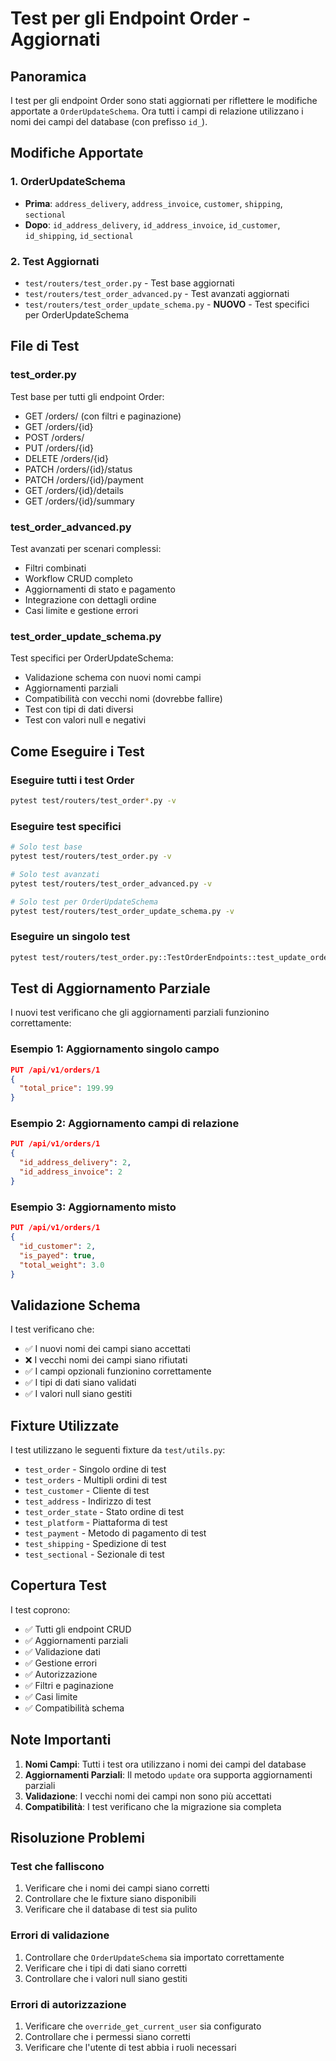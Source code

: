 # Test per gli Endpoint Order - Aggiornati

## Panoramica

I test per gli endpoint Order sono stati aggiornati per riflettere le modifiche apportate a `OrderUpdateSchema`. Ora tutti i campi di relazione utilizzano i nomi dei campi del database (con prefisso `id_`).

## Modifiche Apportate

### 1. OrderUpdateSchema
- **Prima**: `address_delivery`, `address_invoice`, `customer`, `shipping`, `sectional`
- **Dopo**: `id_address_delivery`, `id_address_invoice`, `id_customer`, `id_shipping`, `id_sectional`

### 2. Test Aggiornati
- `test/routers/test_order.py` - Test base aggiornati
- `test/routers/test_order_advanced.py` - Test avanzati aggiornati
- `test/routers/test_order_update_schema.py` - **NUOVO** - Test specifici per OrderUpdateSchema

## File di Test

### test_order.py
Test base per tutti gli endpoint Order:
- GET /orders/ (con filtri e paginazione)
- GET /orders/{id}
- POST /orders/
- PUT /orders/{id}
- DELETE /orders/{id}
- PATCH /orders/{id}/status
- PATCH /orders/{id}/payment
- GET /orders/{id}/details
- GET /orders/{id}/summary

### test_order_advanced.py
Test avanzati per scenari complessi:
- Filtri combinati
- Workflow CRUD completo
- Aggiornamenti di stato e pagamento
- Integrazione con dettagli ordine
- Casi limite e gestione errori

### test_order_update_schema.py
Test specifici per OrderUpdateSchema:
- Validazione schema con nuovi nomi campi
- Aggiornamenti parziali
- Compatibilità con vecchi nomi (dovrebbe fallire)
- Test con tipi di dati diversi
- Test con valori null e negativi

## Come Eseguire i Test

### Eseguire tutti i test Order
```bash
pytest test/routers/test_order*.py -v
```

### Eseguire test specifici
```bash
# Solo test base
pytest test/routers/test_order.py -v

# Solo test avanzati
pytest test/routers/test_order_advanced.py -v

# Solo test per OrderUpdateSchema
pytest test/routers/test_order_update_schema.py -v
```

### Eseguire un singolo test
```bash
pytest test/routers/test_order.py::TestOrderEndpoints::test_update_order_success -v
```

## Test di Aggiornamento Parziale

I nuovi test verificano che gli aggiornamenti parziali funzionino correttamente:

### Esempio 1: Aggiornamento singolo campo
```json
PUT /api/v1/orders/1
{
  "total_price": 199.99
}
```

### Esempio 2: Aggiornamento campi di relazione
```json
PUT /api/v1/orders/1
{
  "id_address_delivery": 2,
  "id_address_invoice": 2
}
```

### Esempio 3: Aggiornamento misto
```json
PUT /api/v1/orders/1
{
  "id_customer": 2,
  "is_payed": true,
  "total_weight": 3.0
}
```

## Validazione Schema

I test verificano che:
- ✅ I nuovi nomi dei campi siano accettati
- ❌ I vecchi nomi dei campi siano rifiutati
- ✅ I campi opzionali funzionino correttamente
- ✅ I tipi di dati siano validati
- ✅ I valori null siano gestiti

## Fixture Utilizzate

I test utilizzano le seguenti fixture da `test/utils.py`:
- `test_order` - Singolo ordine di test
- `test_orders` - Multipli ordini di test
- `test_customer` - Cliente di test
- `test_address` - Indirizzo di test
- `test_order_state` - Stato ordine di test
- `test_platform` - Piattaforma di test
- `test_payment` - Metodo di pagamento di test
- `test_shipping` - Spedizione di test
- `test_sectional` - Sezionale di test

## Copertura Test

I test coprono:
- ✅ Tutti gli endpoint CRUD
- ✅ Aggiornamenti parziali
- ✅ Validazione dati
- ✅ Gestione errori
- ✅ Autorizzazione
- ✅ Filtri e paginazione
- ✅ Casi limite
- ✅ Compatibilità schema

## Note Importanti

1. **Nomi Campi**: Tutti i test ora utilizzano i nomi dei campi del database
2. **Aggiornamenti Parziali**: Il metodo `update` ora supporta aggiornamenti parziali
3. **Validazione**: I vecchi nomi dei campi non sono più accettati
4. **Compatibilità**: I test verificano che la migrazione sia completa

## Risoluzione Problemi

### Test che falliscono
1. Verificare che i nomi dei campi siano corretti
2. Controllare che le fixture siano disponibili
3. Verificare che il database di test sia pulito

### Errori di validazione
1. Controllare che `OrderUpdateSchema` sia importato correttamente
2. Verificare che i tipi di dati siano corretti
3. Controllare che i valori null siano gestiti

### Errori di autorizzazione
1. Verificare che `override_get_current_user` sia configurato
2. Controllare che i permessi siano corretti
3. Verificare che l'utente di test abbia i ruoli necessari
